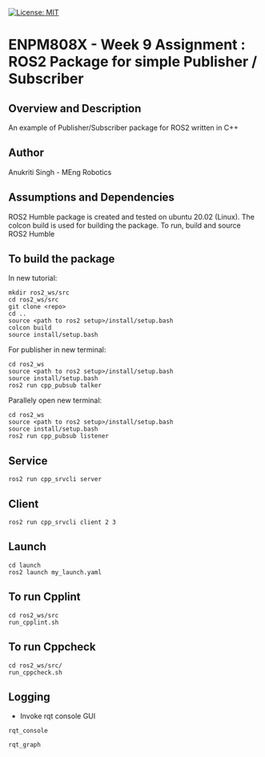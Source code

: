 [![License: MIT](https://img.shields.io/badge/License-MIT-green.svg)](https://opensource.org/licenses/MIT)

# ENPM808X - Week 9 Assignment : ROS2 Package for simple Publisher / Subscriber

## Overview and Description

An example of Publisher/Subscriber package for ROS2 written in C++

## Author

Anukriti Singh - MEng Robotics

## Assumptions and Dependencies
ROS2 Humble package is created and tested on ubuntu 20.02 (Linux).
The colcon build is used for building the package. To run, build and source ROS2 Humble


## To build the package

In new tutorial:
```
mkdir ros2_ws/src
cd ros2_ws/src
git clone <repo>
cd ..
source <path to ros2 setup>/install/setup.bash    
colcon build
source install/setup.bash
```
For publisher in new terminal:
```
cd ros2_ws
source <path to ros2 setup>/install/setup.bash    
source install/setup.bash
ros2 run cpp_pubsub talker
```
Parallely open new terminal:
```
cd ros2_ws
source <path to ros2 setup>/install/setup.bash    
source install/setup.bash
ros2 run cpp_pubsub listener
```
## Service
```
ros2 run cpp_srvcli server
```

## Client
```
ros2 run cpp_srvcli client 2 3
```
## Launch 
```
cd launch
ros2 launch my_launch.yaml
```
## To run Cpplint
```
cd ros2_ws/src
run_cpplint.sh
```

## To run Cppcheck
```
cd ros2_ws/src/
run_cppcheck.sh
```
## Logging
* Invoke rqt console GUI
```
rqt_console
```
```
rqt_graph
```
